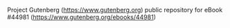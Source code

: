 Project Gutenberg (https://www.gutenberg.org) public repository for eBook #44981 (https://www.gutenberg.org/ebooks/44981)
